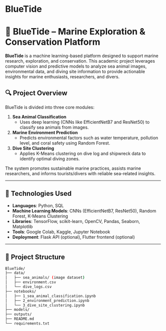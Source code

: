# BlueTide

# 🌊 BlueTide – Marine Exploration & Conservation Platform

**BlueTide** is a machine learning-based platform designed to support marine research, exploration, and conservation. This academic project leverages computer vision and predictive models to analyze sea animal images, environmental data, and diving site information to provide actionable insights for marine enthusiasts, researchers, and divers.

## 🔍 Project Overview

BlueTide is divided into three core modules:

1. **Sea Animal Classification**  
   - Uses deep learning (CNNs like EfficientNetB7 and ResNet50) to classify sea animals from images.
2. **Marine Environment Prediction**  
   - Predicts environmental factors such as water temperature, pollution level, and coral safety using Random Forest.
3. **Dive Site Clustering**  
   - Applies K-Means clustering on dive log and shipwreck data to identify optimal diving zones.

The system promotes sustainable marine practices, assists marine researchers, and informs tourists/divers with reliable sea-related insights.

---

## 🧠 Technologies Used

- **Languages**: Python, SQL
- **Machine Learning Models**: CNNs (EfficientNetB7, ResNet50), Random Forest, K-Means Clustering
- **Libraries**: TensorFlow, scikit-learn, OpenCV, Pandas, Seaborn, Matplotlib
- **Tools**: Google Colab, Kaggle, Jupyter Notebook
- **Deployment**: Flask API (optional), Flutter frontend (optional)

---

## 📁 Project Structure

```bash
BlueTide/
├── data/
│   ├── sea_animals/ (image dataset)
│   ├── environment.csv
│   └── dive_logs.csv
├── notebooks/
│   ├── 1_sea_animal_classification.ipynb
│   ├── 2_environment_prediction.ipynb
│   └── 3_dive_site_clustering.ipynb
├── models/
├── outputs/
├── README.md
└── requirements.txt
